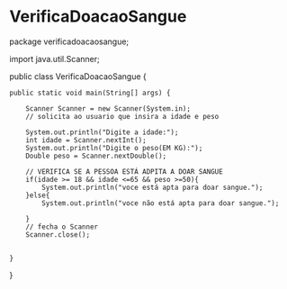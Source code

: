 # VerificaDoacaoSangue


package verificadoacaosangue;

import java.util.Scanner;

public class VerificaDoacaoSangue {

    
    public static void main(String[] args) {
       
        Scanner Scanner = new Scanner(System.in);
        // solicita ao usuario que insira a idade e peso 
        
        System.out.println("Digite a idade:");
        int idade = Scanner.nextInt();
        System.out.println("Digite o peso(EM KG):");
        Double peso = Scanner.nextDouble();
        
        // VERIFICA SE A PESSOA ESTÁ ADPITA A DOAR SANGUE
        if(idade >= 18 && idade <=65 && peso >=50){
            System.out.println("voce está apta para doar sangue.");
        }else{
            System.out.println("voce não está apta para doar sangue.");
            
        }
        // fecha o Scanner 
        Scanner.close();
        
        
    }
    
}
